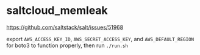 # saltcloud_memleak
https://github.com/saltstack/salt/issues/51968

export `AWS_ACCESS_KEY_ID`, `AWS_SECRET_ACCESS_KEY`, and `AWS_DEFAULT_REGION` for boto3 to function properly, then run `./run.sh`
